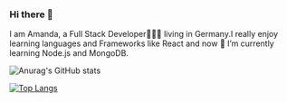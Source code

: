 ### Hi there 👋
I am Amanda, a Full Stack Developer👩🏾‍💻 living in Germany.I really enjoy learning languages and Frameworks like React and now 🌱 I’m currently learning Node.js and MongoDB.


![Anurag's GitHub stats](https://github-readme-stats.vercel.app/api?username=AmandaRaphael&count_private=true&show_icons=true&theme=radical)


[![Top Langs](https://github-readme-stats.vercel.app/api/top-langs/?username=AmandaRaphael)](https://github.com/anuraghazra/github-readme-stats)
<!--
**AmandaRaphael/AmandaRaphael** is a ✨ _special_ ✨ repository because its `README.md` (this file) appears on your GitHub profile.

Here are some ideas to get you started:

- 🔭 I’m currently working on ...
- 🌱 I’m currently learning ...
- 👯 I’m looking to collaborate on ...
- 🤔 I’m looking for help with ...
- 💬 Ask me about ...
- 📫 How to reach me: ...
- 😄 Pronouns: ...
- ⚡ Fun fact: ...
-->
